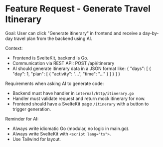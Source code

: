 # Feature Request - Generate Travel Itinerary

Goal:
User can click "Generate itinerary" in frontend and receive a day-by-day travel plan from the backend using AI.

Context:
- Frontend is SvelteKit, backend is Go.
- Communication via REST API: POST /api/itinerary
- AI should generate itinerary data in a JSON format like:
  {
    "days": [
      { "day": 1, "plan": [ { "activity": "...", "time": "..." } ] }
    ]
  }

Requirements when asking AI to generate code:
- Backend must have handler in `internal/http/itinerary.go`
- Handler must validate request and return mock itinerary for now.
- Frontend should have a SvelteKit page `/itinerary` with a button to trigger generation.

Reminder for AI:
- Always write idiomatic Go (modular, no logic in main.go).
- Always write SvelteKit with `<script lang="ts">`.
- Use Tailwind for layout.
